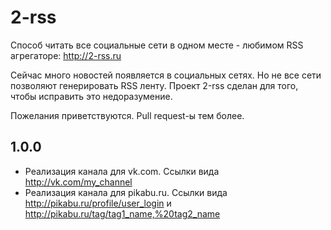 # 2-rss
Способ читать все социальные сети в одном месте - любимом RSS агрегаторе: http://2-rss.ru

Сейчас много новостей появляется в социальных сетях. Но не все сети позволяют генерировать RSS ленту. 
Проект 2-rss сделан для того, чтобы исправить это недоразумение.
    
Пожелания приветствуются. Pull request-ы тем более.

## 1.0.0

- Реализация канала для vk.com. Ссылки вида http://vk.com/my_channel
- Реализация канала для pikabu.ru. Ссылки вида http://pikabu.ru/profile/user_login и http://pikabu.ru/tag/tag1_name,%20tag2_name 